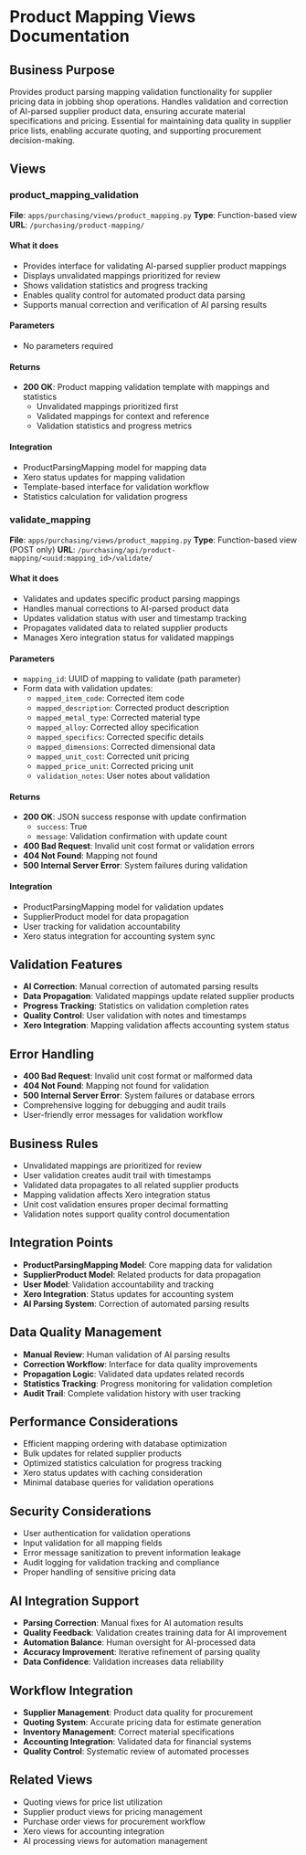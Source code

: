 # Product Mapping Views Documentation

## Business Purpose
Provides product parsing mapping validation functionality for supplier pricing data in jobbing shop operations. Handles validation and correction of AI-parsed supplier product data, ensuring accurate material specifications and pricing. Essential for maintaining data quality in supplier price lists, enabling accurate quoting, and supporting procurement decision-making.

## Views

### product_mapping_validation
**File**: `apps/purchasing/views/product_mapping.py`
**Type**: Function-based view
**URL**: `/purchasing/product-mapping/`

#### What it does
- Provides interface for validating AI-parsed supplier product mappings
- Displays unvalidated mappings prioritized for review
- Shows validation statistics and progress tracking
- Enables quality control for automated product data parsing
- Supports manual correction and verification of AI parsing results

#### Parameters
- No parameters required

#### Returns
- **200 OK**: Product mapping validation template with mappings and statistics
  - Unvalidated mappings prioritized first
  - Validated mappings for context and reference
  - Validation statistics and progress metrics

#### Integration
- ProductParsingMapping model for mapping data
- Xero status updates for mapping validation
- Template-based interface for validation workflow
- Statistics calculation for validation progress

### validate_mapping
**File**: `apps/purchasing/views/product_mapping.py`
**Type**: Function-based view (POST only)
**URL**: `/purchasing/api/product-mapping/<uuid:mapping_id>/validate/`

#### What it does
- Validates and updates specific product parsing mappings
- Handles manual corrections to AI-parsed product data
- Updates validation status with user and timestamp tracking
- Propagates validated data to related supplier products
- Manages Xero integration status for validated mappings

#### Parameters
- `mapping_id`: UUID of mapping to validate (path parameter)
- Form data with validation updates:
  - `mapped_item_code`: Corrected item code
  - `mapped_description`: Corrected product description
  - `mapped_metal_type`: Corrected material type
  - `mapped_alloy`: Corrected alloy specification
  - `mapped_specifics`: Corrected specific details
  - `mapped_dimensions`: Corrected dimensional data
  - `mapped_unit_cost`: Corrected unit pricing
  - `mapped_price_unit`: Corrected pricing unit
  - `validation_notes`: User notes about validation

#### Returns
- **200 OK**: JSON success response with update confirmation
  - `success`: True
  - `message`: Validation confirmation with update count
- **400 Bad Request**: Invalid unit cost format or validation errors
- **404 Not Found**: Mapping not found
- **500 Internal Server Error**: System failures during validation

#### Integration
- ProductParsingMapping model for validation updates
- SupplierProduct model for data propagation
- User tracking for validation accountability
- Xero status integration for accounting system sync

## Validation Features
- **AI Correction**: Manual correction of automated parsing results
- **Data Propagation**: Validated mappings update related supplier products
- **Progress Tracking**: Statistics on validation completion rates
- **Quality Control**: User validation with notes and timestamps
- **Xero Integration**: Mapping validation affects accounting system status

## Error Handling
- **400 Bad Request**: Invalid unit cost format or malformed data
- **404 Not Found**: Mapping not found for validation
- **500 Internal Server Error**: System failures or database errors
- Comprehensive logging for debugging and audit trails
- User-friendly error messages for validation workflow

## Business Rules
- Unvalidated mappings are prioritized for review
- User validation creates audit trail with timestamps
- Validated data propagates to all related supplier products
- Mapping validation affects Xero integration status
- Unit cost validation ensures proper decimal formatting
- Validation notes support quality control documentation

## Integration Points
- **ProductParsingMapping Model**: Core mapping data for validation
- **SupplierProduct Model**: Related products for data propagation
- **User Model**: Validation accountability and tracking
- **Xero Integration**: Status updates for accounting system
- **AI Parsing System**: Correction of automated parsing results

## Data Quality Management
- **Manual Review**: Human validation of AI parsing results
- **Correction Workflow**: Interface for data quality improvements
- **Propagation Logic**: Validated data updates related records
- **Statistics Tracking**: Progress monitoring for validation completion
- **Audit Trail**: Complete validation history with user tracking

## Performance Considerations
- Efficient mapping ordering with database optimization
- Bulk updates for related supplier products
- Optimized statistics calculation for progress tracking
- Xero status updates with caching consideration
- Minimal database queries for validation operations

## Security Considerations
- User authentication for validation operations
- Input validation for all mapping fields
- Error message sanitization to prevent information leakage
- Audit logging for validation tracking and compliance
- Proper handling of sensitive pricing data

## AI Integration Support
- **Parsing Correction**: Manual fixes for AI automation results
- **Quality Feedback**: Validation creates training data for AI improvement
- **Automation Balance**: Human oversight for AI-processed data
- **Accuracy Improvement**: Iterative refinement of parsing quality
- **Data Confidence**: Validation increases data reliability

## Workflow Integration
- **Supplier Management**: Product data quality for procurement
- **Quoting System**: Accurate pricing data for estimate generation
- **Inventory Management**: Correct material specifications
- **Accounting Integration**: Validated data for financial systems
- **Quality Control**: Systematic review of automated processes

## Related Views
- Quoting views for price list utilization
- Supplier product views for pricing management
- Purchase order views for procurement workflow
- Xero views for accounting integration
- AI processing views for automation management
